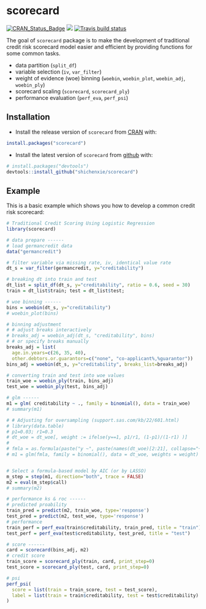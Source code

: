 # scorecard

[![CRAN\_Status\_Badge](https://www.r-pkg.org/badges/version/scorecard)](https://cran.r-project.org/package=scorecard)
[![](http://cranlogs.r-pkg.org/badges/grand-total/scorecard)](https://cran.r-project.org/package=scorecard)
[![Travis build status](https://travis-ci.org/ShichenXie/scorecard.svg?branch=master)](https://travis-ci.org/ShichenXie/scorecard)


The goal of `scorecard` package is to make the development of traditional credit risk scorecard model easier and efficient by providing functions for some common tasks. 
- data partition (`split_df`)
- variable selection (`iv`, `var_filter`)
- weight of evidence (woe) binning (`woebin`, `woebin_plot`, `woebin_adj`, `woebin_ply`)
- scorecard scaling (`scorecard`, `scorecard_ply`)
- performance evaluation (`perf_eva`, `perf_psi`)

## Installation

- Install the release version of `scorecard` from [CRAN](https://cran.r-project.org/package=scorecard) with:
``` r
install.packages("scorecard")
```

- Install the latest version of `scorecard` from [github](https://github.com/ShichenXie/scorecard) with:
``` r
# install.packages("devtools")
devtools::install_github("shichenxie/scorecard")
```

## Example

This is a basic example which shows you how to develop a common credit risk scorecard:

``` r
# Traditional Credit Scoring Using Logistic Regression
library(scorecard)

# data prepare ------
# load germancredit data
data("germancredit")

# filter variable via missing rate, iv, identical value rate
dt_s = var_filter(germancredit, y="creditability")

# breaking dt into train and test
dt_list = split_df(dt_s, y="creditability", ratio = 0.6, seed = 30)
train = dt_list$train; test = dt_list$test;

# woe binning ------
bins = woebin(dt_s, y="creditability")
# woebin_plot(bins)

# binning adjustment
# # adjust breaks interactively
# breaks_adj = woebin_adj(dt_s, "creditability", bins) 
# # or specify breaks manually
breaks_adj = list(
  age.in.years=c(26, 35, 40),
  other.debtors.or.guarantors=c("none", "co-applicant%,%guarantor"))
bins_adj = woebin(dt_s, y="creditability", breaks_list=breaks_adj)

# converting train and test into woe values
train_woe = woebin_ply(train, bins_adj)
test_woe = woebin_ply(test, bins_adj)

# glm ------
m1 = glm( creditability ~ ., family = binomial(), data = train_woe)
# summary(m1)

# # Adjusting for oversampling (support.sas.com/kb/22/601.html)
# library(data.table)
# p1=0.03; r1=0.3
# dt_woe = dt_woe[, weight := ifelse(y==1, p1/r1, (1-p1)/(1-r1) )]
# 
# fmla = as.formula(paste("y ~", paste(names(dt_woe)[2:21], collapse="+")))
# m1 = glm(fmla, family = binomial(), data = dt_woe, weights = weight)


# Select a formula-based model by AIC (or by LASSO)
m_step = step(m1, direction="both", trace = FALSE)
m2 = eval(m_step$call)
# summary(m2)

# performance ks & roc ------
# predicted proability
train_pred = predict(m2, train_woe, type='response')
test_pred = predict(m2, test_woe, type='response')
# performance
train_perf = perf_eva(train$creditability, train_pred, title = "train")
test_perf = perf_eva(test$creditability, test_pred, title = "test")

# score ------
card = scorecard(bins_adj, m2)
# credit score
train_score = scorecard_ply(train, card, print_step=0)
test_score = scorecard_ply(test, card, print_step=0)

# psi
perf_psi(
  score = list(train = train_score, test = test_score),
  label = list(train = train$creditability, test = test$creditability)
)

```
